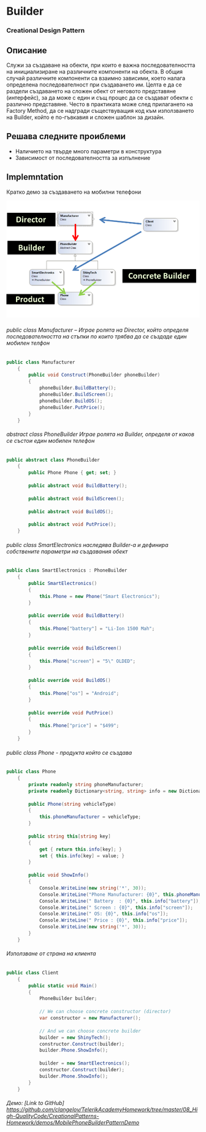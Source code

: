 # Builder
### Creational Design Pattern

## Описание
Служи за създаване на обекти, при които е важна последователността на инициализиране на различните компоненти на обекта.
В общия случай различните компоненти са взаимно зависими, което налага определена последователност при създаването им.
Целта е да се раздели създаването на сложен обект от неговото представяне (интерфейс), за да може с един и същ процес да се създават обекти с различно представяне.
Често в практиката може след прилагането на Factory Method, да се надгради съществуващия код към използването на Builder, който е по-гъвкавия и сложен шаблон за дизайн.

## Решава следните проиблеми
* Наличието на твърде много параметри в конструктура
* Зависимост от последователността за изпълнение

## Implemntation
Кратко демо за създаването на мобилни телефони

![alt text](diagrams/builder.png)

###### public class Manufacturer – Играе ролята на Director, който определя последователността на стъпки по които трябва да се създаде един мобилен телфон
~~~c#
public class Manufacturer
    {
        public void Construct(PhoneBuilder phoneBuilder)
        {
            phoneBuilder.BuildBattery();            
            phoneBuilder.BuildScreen();
            phoneBuilder.BuildOS();
            phoneBuilder.PutPrice();
        }
    }
~~~

###### abstract class PhoneBuilder Играе ролята на Builder, определя от каков се състои един мобилен телефон
~~~c#
public abstract class PhoneBuilder
    {
        public Phone Phone { get; set; }

        public abstract void BuildBattery();

        public abstract void BuildScreen();

        public abstract void BuildOS();

        public abstract void PutPrice();
    }
~~~

###### public class SmartElectronics наследява Builder-а и дефинира собствените параметри на създавания обект
~~~c#
public class SmartElectronics : PhoneBuilder
    {
        public SmartElectronics()
        {
            this.Phone = new Phone("Smart Electronics");
        }

        public override void BuildBattery()
        {
            this.Phone["battery"] = "Li-Ion 1500 Mah";
        }

        public override void BuildScreen()
        {
            this.Phone["screen"] = "5\" OLDED";
        }

        public override void BuildOS()
        {
            this.Phone["os"] = "Android";
        }

        public override void PutPrice()
        {
            this.Phone["price"] = "$499";
        }
    }
~~~

###### public class Phone - продукта който се създава
~~~c#
public class Phone
    {
        private readonly string phoneManufacturer;
        private readonly Dictionary<string, string> info = new Dictionary<string, string>();

        public Phone(string vehicleType)
        {
            this.phoneManufacturer = vehicleType;
        }

        public string this[string key]
        {
            get { return this.info[key]; }
            set { this.info[key] = value; }
        }

        public void ShowInfo()
        {
            Console.WriteLine(new string('*', 30));
            Console.WriteLine("Phone Manufacturer: {0}", this.phoneManufacturer);
            Console.WriteLine(" Battery  : {0}", this.info["battery"]);
            Console.WriteLine(" Screen : {0}", this.info["screen"]);
            Console.WriteLine(" OS: {0}", this.info["os"]);
            Console.WriteLine(" Price : {0}", this.info["price"]);
            Console.WriteLine(new string('*', 30));
        }
    }
~~~

###### Използване от страна на клиента
~~~c#
public class Client
    {
        public static void Main()
        {
            PhoneBuilder builder;

            // We can choose concrete constructor (director)
            var constructor = new Manufacturer();

            // And we can choose concrete builder
            builder = new ShinyTech();
            constructor.Construct(builder);
            builder.Phone.ShowInfo();

            builder = new SmartElectronics();
            constructor.Construct(builder);
            builder.Phone.ShowInfo();
        }
    }
~~~

###### Демо: [Link to GitHub] https://github.com/clangelov/TelerikAcademyHomework/tree/master/08_High-QualityCode/CreationalPatterns-Homework/demos/MobilePhoneBuilderPatternDemo
